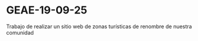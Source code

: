 # GEAE-19-09-25
Trabajo de realizar un sitio web de zonas turísticas de renombre de nuestra comunidad
